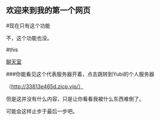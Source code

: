 ## 欢迎来到我的第一个网页

#现在只有这个功能

不，这个功能也没。

#this

[聊天室](HTML.html)

###你能看见这个代表服务器开着，点击跳转到Yubi的个人服务器

（http://33813e465d.zicp.vip/）

但是这并没有什么内容，只是让你看看我被什么东西难倒了。

可能会这样止步于最后一步吧。
